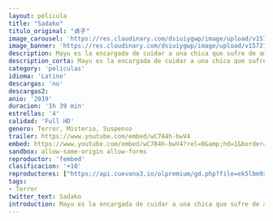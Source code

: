 ```yaml
---
layout: pelicula
title: "Sadako"
titulo_original: "貞子"
image_carousel: 'https://res.cloudinary.com/dsiuiygwp/image/upload/v1572750636/sadako-min_crrvq1.jpg'
image_banner: 'https://res.cloudinary.com/dsiuiygwp/image/upload/v1572750635/sadako-2019-banner-min_ugzcdw.jpg'
description: Mayu es la encargada de cuidar a una chica que sufre de amnesia. La paciente está bajo custodia policial y es de especial interés para las autoridades. Sin embargo, sus allegados desconocen el porqué de esta situación, e incluso la propia sospechosa ignora los motivos por los que está siendo vigilada 24h. Mientras Mayu se desvive por realizar su trabajo, su hermano, un aspirante a convertirse en un personaje famoso en redes sociales, comienza a darse cuenta de que ha dado con un filón que tratará de aprovechar a toda costa.
description_corta: Mayu es la encargada de cuidar a una chica que sufre de amnesia. La paciente está bajo custodia policial y es de especial interés para las autoridades. Sin embargo, sus allegados desconocen el porqué de esta situación, e incluso la propia sospechosa ignora los...
category: 'peliculas'
idioma: 'Latino'
descargas: 'no'
descargas2:
anio: '2019'
duracion: '1h 39 min'
estrellas: '4'
calidad: 'Full HD'
genero: Terror, Misterio, Suspenso
trailer: https://www.youtube.com/embed/wC784h-bwV4
embed: https://www.youtube.com/embed/wC784h-bwV4?rel=0&amp;hd=1&border=0&wmode=opaque&enablejsapi=1&modestbranding=1&controls=1&showinfo=1
sandbox: allow-same-origin allow-forms
reproductor: 'fembed'
clasificacion: '+10'
reproductores: ["https://api.cuevana3.io/olpremium/gd.php?file=ek5lbm9xYWNrS0xNejZabVlkSFIyTkxQb3BPWDB0UFkwY3lvbjJIRjBPQ1QwNStUck1mVG9kVExvM0djeHA3VnFybXRscUdvMWRXNHRZbU1lYXVUeDg2cGpKVmp4cXpBejYxcGxJcW9zdFdVcmFXSWk2eTB3cXk5b29pS3FMYkFsSzFqbG1TOHk4VFIxNENYaXBxV3g3cTVZMzJ0c0pYSnE3V2lnSHF3c3RlODA0aVhpNnl1ekphMWZJbUlyTS9LdXN0ams0cXdzc203bEllQWU4YXR5YXZHYklLRWlNbmYxOG1ZYjZ6SDFBPT0","https://api.cuevana3.io/stream/index.php?file=ek5lbm9xYWNrS0xYMTZLa2xNbkdvY3ZTb3BtZng4TGp6ZFpobGFMUGtOVFYySmlocU5XTzJkRE1tcHFuajVPb2w1eGphMkhEMGVQWDA2S21ZY1hRNEpQWHAydHFtSldvbVptU2ZuUzJ3THVva2FDaVp3PT0","https://api.cuevana3.io/rr/gd.php?h=ek5lbm9xYWNrS0xJMVp5b21KREk0dFBLbjVkaHhkRGdrOG1jbnBpUnhhS1YxV3VCckpLWnhkUFJaSGFrM051bnhjMmZpWGZHbHNpcXhXQ1JhcHF0ekpxU3FadVkyUT09"]
tags:
- Terror
twitter_text: Sadako
introduction: Mayu es la encargada de cuidar a una chica que sufre de amnesia. La paciente está bajo custodia policial y es de especial interés para las autoridades. Sin embargo, sus allegados desconocen el porqué de esta situación, e incluso la propia sospechosa ignora los
---
```













